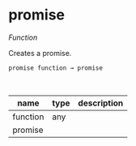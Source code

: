 # promise

_Function_

Creates a promise.

<pre><code>promise function &rarr; promise</code></pre>
<br>

| name | type | description |
|------|------|-------------|
|function|any||
|promise|||


